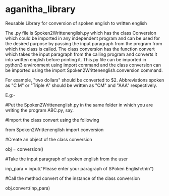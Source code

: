 # aganitha_library
Reusable Library for conversion of spoken english to written english

The .py file is Spoken2Writtenenglish.py which has the class Conversion which could be imported in any independent program and 
can be used for the desired purpose by passing the input paragraph from the program from which the class is called. The class 
conversion has the function convert which takes the input paragraph from the calling program and converts it into written english before
printing it. This py file can be imported in python3 environment using import command and the class conversion can be imported 
using the import Spoken2Writtenenglish.conversion command.

For example, "two dollars" should be converted to $2. Abbreviations spoken as "C M" or "Triple A" should be written as "CM" and "AAA" respectively.

E.g:-

#Put the Spoken2Writtenenglish.py in the same folder in which you are writing the program ABC.py, say.

#Import the class convert using the following

from Spoken2Writtenenglish import conversion

#Create an object of the class conversion

obj = conversion()

#Take the input paragraph of spoken english from the user

inp_para = input("Please enter your paragraph of SPoken English:\n\n")

#Call the method convert of the instance of the class conversion

obj.convert(inp_para)
